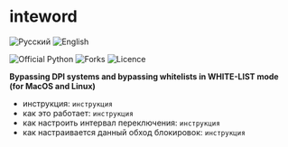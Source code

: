 # inteword
![Русский](https://github.com) ![English](https://github.com)

![Official Python](https://www.python.org/) ![Forks](https://github.com/Dohasing/inteword/forks) ![Licence](https://github.com/Dohasing/inteword?tab=MIT-1-ov-file)

**Bypassing DPI systems and bypassing whitelists in WHITE-LIST mode (for MacOS and Linux)**
+ инструкция:
```инструкция```
+ как это работает:
```инструкция```
+ как настроить интервал переключения:
```инструкция```
+ как настраивается данный обход блокировок:
```инструкция```
